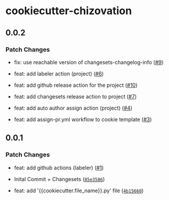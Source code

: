 # cookiecutter-chizovation

## 0.0.2

### Patch Changes

- fix: use reachable version of changesets-changelog-info ([#9](https://github.com/chizovation/cookiecutter/pull/9))

- feat: add labeler action (project) ([#6](https://github.com/chizovation/cookiecutter/pull/6))

- feat: add github release action for the project ([#10](https://github.com/chizovation/cookiecutter/pull/10))

- feat: add changesets release action to project ([#7](https://github.com/chizovation/cookiecutter/pull/7))

- feat: add auto author assign action (project) ([#4](https://github.com/chizovation/cookiecutter/pull/4))

- feat: add assign-pr.yml workflow to cookie template ([#3](https://github.com/chizovation/cookiecutter/pull/3))

## 0.0.1

### Patch Changes

- feat: add github actions (labeler) ([#1](https://github.com/chizovation/cookiecutter/pull/1))

- Inital Commit + Changesets ([`85e3586`](https://github.com/chizovation/cookiecutter/commit/85e3586e27052f8a678b3e45f8e12e35d7f10ca3))

- feat: add '{{cookiecutter.file_name}}.py' file ([`4b15660`](https://github.com/chizovation/cookiecutter/commit/4b15660f199a1c493ef5709635bf8aad494e8da6))

